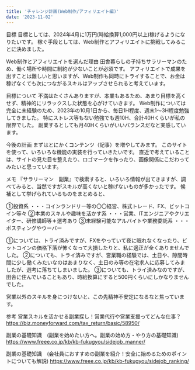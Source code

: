 ```yaml
---
title: 'チャレンジ計画(Web制作/アフィリエイト編)'
date: '2023-11-02'
---
```


目標
目標としては、2024年4月に1万円(時給換算1,000円以上)稼げるようになりたいです。
稼ぐ手段としては、Web制作とアフィリエイトに挑戦してみることに決めました。

Web制作とアフィリエイトを選んだ理由
田舎暮らしの子持ちサラリーマンのため、働く場所や時間に制約が少ないことが必須です。
アフィリエイトで成果を出すことは難しいと思いますが、Web制作も同時にトライすることで、お金は稼げなくても次につながるスキルはアップさせられると考えています。

目標について
不満はたくさんありますが、本業もあるため、あまり目標を高くせず、精神的にリラックスした状態を心がけていきます。
Web制作については完全に未経験のため、2023年の10月1日から、毎日1H程度、週末1〜3H程度勉強してきました。
特にストレス等もない勉強でも週10H、合計40Hくらいが私の限界でした。
副業するとしても月40Hくらいがいいバランスだなと実感しています。

今後の計画
まずはとにかくコンテンツ（記事）を増やしてみます。
このサイトを使って、いろいろな機能の実装を行っていきたいです。
直近で考えていることは、サイトの見た目を整えたり、ロゴマークを作ったり、画像関係にこだわってみたいと思っています。

メモ
『サラリーマン　副業』で検索すると、いろいろ情報が出てきますが、調べてみると、当然ですがスキルが高くないと稼げないものが多かったです。
候補として挙げられているものをまとめると、

①投資系
・・・コインランドリー等の〇〇経営、株式トレード、FX、ビットコイン等々
②本業のスキルや趣味を活かす系
・・・営業、ITエンジニアやクリエイター、研修講師等＊選考あり
③未経験可能なアルバイトや業務委託系
・・・ポスティングやウーバー

①については、トライ済みですが、FXをやっていて夜に眠れなくなったり、ビットコインの価格下落が怖くなって大損したりと、私に適正が全くありませんでした。
②についても、トライ済みですが、営業職の経験では、土日や、隙間時間に少し働くみたいなのはあまりなく、土日のみ等の在宅求人に応募してみましたが、選考に落ちてしまいました。
③についても、トライ済みなのですが、田舎に住んでいることもあり、時給換算にすると500円くらいにしかなりませんでした。

営業以外のスキルを身につけないと、この先精神不安定になるなと焦っています。

参考
営業スキルを活かせる副業探し！営業代行や営業支援ってどんな仕事？
https://biz.moneyforward.com/tax_return/basic/58950/

副業の基礎知識　(副業を始めたい方へ。副業の始め方・やり方の基礎知識)
https://www.freee.co.jp/kb/kb-fukugyou/sidejob_manner/

副業の基礎知識　(会社員におすすめの副業を紹介！安全に始めるためのポイントについても解説)
https://www.freee.co.jp/kb/kb-fukugyou/sidejob_ranking/
